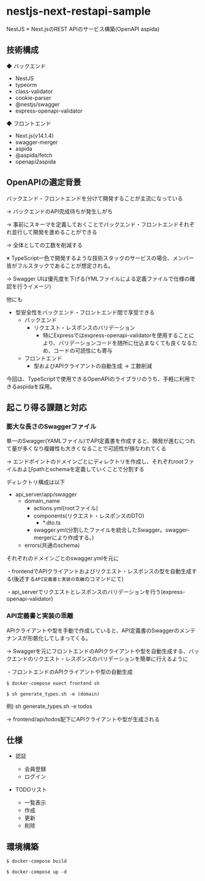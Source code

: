 # nestjs-next-restapi-sample

NestJS × Next.jsのREST APIのサービス構築(OpenAPI aspida)

## 技術構成
◆ バックエンド
- NestJS
- typeorm
- class-validator
- cookie-parser
- @nestjs/swagger
- express-openapi-validator

◆ フロントエンド
- Next.js(v14.1.4)
- swagger-merger
- aspida
- @aspida/fetch
- openapi2aspida

## OpenAPIの選定背景
バックエンド・フロントエンドを分けて開発することが主流になっている

→ バックエンドのAPI完成待ちが発生しがち

→ 事前にスキーマを定義しておくことでバックエンド・フロントエンドそれぞれ並行して開発を進めることができる

→ 全体としての工数を削減する

※ TypeScript一色で開発するような技術スタックのサービスの場合、メンバー皆がフルスタックであることが想定される。

→ Swagger UIは優先度を下げる(YMLファイルによる定義ファイルで仕様の確認を行うイメージ)

他にも
- 型安全性をバックエンド・フロントエンド間で享受できる
	- バックエンド
		- リクエスト・レスポンスのバリデーション
			- 特にExpressではexpress-openapi-validatorを使用することにより、バリデーションコードを随所に仕込まなくても良くなるため、コードの可読性にも寄与
	- フロントエンド
		- 型およびAPIクライアントの自動生成 → 工数削減

今回は、TypeScriptで使用できるOpenAPIのライブラリのうち、手軽に利用できるaspidaを採用。

## 起こり得る課題と対応
### 膨大な長さのSwaggerファイル
単一のSwagger(YAMLファイル)でAPI定義書を作成すると、開発が進むにつれて量が多くなり複雑性も大きくなることで可読性が損なわれてくる

→ エンドポイントのドメインごとにディレクトリを作成し、それぞれrootファイルおよびpathとschemaを定義していくことで分割する

ディレクトリ構成は以下

- api_server/app/swagger
	- domain_name
		- actions.yml(rootファイル)
		- components(リクエスト・レスポンスのDTO)
			- *.dto.ts
		- swagger.yml(分割したファイルを統合したSwagger。swagger-mergerにより作成する。)
	- errors(共通のschema)

それぞれのドメインごとのswagger.ymlを元に

・frontendでAPIクライアントおよびリクエスト・レスポンスの型を自動生成する(後述する`API定義書と実装の乖離`のコマンドにて)

・api_serverでリクエストとレスポンスのバリデーションを行う(express-openapi-validator)

### API定義書と実装の乖離
APIクライアントや型を手動で作成していると、API定義書のSwaggerのメンテナンスが形骸化してしまってくる。

→ Swaggerを元にフロントエンドのAPIクライアントや型を自動生成する、バックエンドのリクエスト・レスポンスのバリデーションを簡単に行えるように

・フロントエンドのAPIクライアントや型の自動生成
```
$ docker-compose exect frontend sh

$ sh generate_types.sh -e (domain)
```
例) sh generate_types.sh -e todos

→ frontend/api/todos配下にAPIクライアントや型が生成される

## 仕様
- 認証
	- 会員登録
	- ログイン

- TODOリスト
	- 一覧表示
	- 作成
	- 更新
	- 削除

## 環境構築
```
$ docker-compose build

$ docker-compose up -d
```
